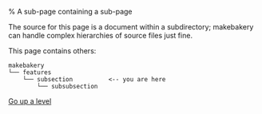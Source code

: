 % A sub-page containing a sub-page

The source for this page is a document within a subdirectory; makebakery can handle complex hierarchies of source files just fine.

This page contains others:

<nav id="interior"></nav>

```
makebakery
└── features
    └── subsection          <-- you are here
        └── subsubsection
```

[Go up a level](..)
